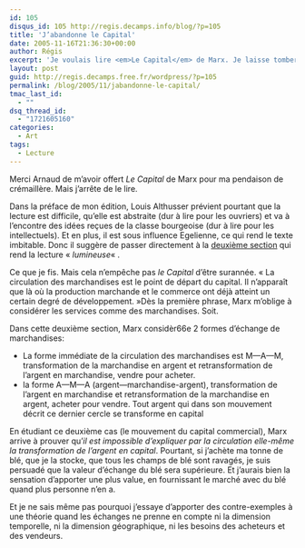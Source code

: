 ```yaml
---
id: 105
disqus_id: 105 http://regis.decamps.info/blog/?p=105
title: 'J’abandonne le Capital'
date: 2005-11-16T21:36:30+00:00
author: Régis
excerpt: 'Je voulais lire <em>Le Capital</em> de Marx. Je laisse tomber.'
layout: post
guid: http://regis.decamps.free.fr/wordpress/?p=105
permalink: /blog/2005/11/jabandonne-le-capital/
tmac_last_id:
  - ""
dsq_thread_id:
  - "1721605160"
categories:
  - Art
tags:
  - Lecture
---
```

Merci Arnaud de m’avoir offert _Le Capital_ de Marx pour ma pendaison de crémaillère. Mais j’arrête de le lire.

Dans la préface de mon édition, Louis Althusser prévient pourtant que la lecture est difficile, qu’elle est abstraite (dur à lire pour les ouvriers) et va à l’encontre des idées reçues de la classe bourgeoise (dur à lire pour les intellectuels). Et en plus, il est sous influence Egelienne, ce qui rend le texte imbitable. Donc il suggère de passer directement à la [deuxième section](http://www.marxists.org/francais/marx/works/1867/Capital-I/kmcapI-4.htm) qui rend la lecture « _lumineuse_« .

Ce que je fis. Mais cela n&#8217;empêche pas _le Capital_ d’être surannée. « La circulation des marchandises est le point de départ du capital. Il n’apparaît que là où la production marchande et le commerce ont déjà atteint un certain degré de développement. »Dès la première phrase, Marx m’oblige à considérer les services comme des marchandises. Soit.

Dans cette deuxième section, Marx considèr66e 2 formes d’échange de marchandises:

  * La forme immédiate de la circulation des marchandises est M—A—M, transformation de la marchandise en argent et retransformation de l’argent en marchandise, vendre pour acheter.
  * la forme A—M—A (argent—marchandise-argent), transformation de l’argent en marchandise et retransformation de la marchandise en argent, acheter pour vendre. Tout argent qui dans son mouvement décrit ce dernier cercle se transforme en capital

En étudiant ce deuxième cas (le mouvement du capital commercial), Marx arrive à prouver qu’_il est impossible d’expliquer par la circulation elle-même la transformation de l’argent en capital_. Pourtant, si j’achète ma tonne de blé, que je la stocke, que tous les champs de blé sont ravagés, je suis persuadé que la valeur d’échange du blé sera supérieure. Et j’aurais bien la sensation d’apporter une plus value, en fournissant le marché avec du blé quand plus personne n’en a.

Et je ne sais même pas pourquoi j’essaye d’apporter des contre-exemples à une théorie quand les échanges ne prenne en compte ni la dimension temporelle, ni la dimension géographique, ni les besoins des acheteurs et des vendeurs.
